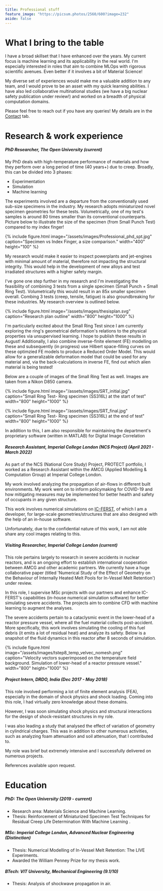 ```yaml
---
title: Professional stuff
feature_image: "https://picsum.photos/2560/600?image=232"
aside: false
---
```

# What I bring to the table

I have a broad skillset that I have enhanced over the years. My current focus is machine learning and its applicability in the real world. I'm especially interested in roles that aim to combine MLOps with rigorous scientific avenues. Even better if it involves a bit of Material Science!

My diverse set of experiences would make me a valuable addition to any team, and I would prove to be an asset with my quick learning abilities. I have also led collaborative multinational studies (we have a big nuclear safety publication under review!) and worked on a breadth of physical computation domains. 

Please feel free to reach out if you have any queries! My details are in the [Contact](../contact/) tab.
# Research & work experience

##### PhD Researcher, The Open University **(current)** #####
My PhD deals with high-temperature performance of materials and how they perform over a long period of time (40 years+) due to creep.
Broadly, this can be divided into 3 phases:

* Experimentation
* Simulation
* Machine learning

The experiments involved are a departure from the conventionally used sub-size specimens in the industry. My research adopts miniaturized novel specimen geometries for these tests. Volumetrically, one of my test's samples is around 80 times smaller than its conventional counterparts. Picture below to illustrate the size of the specimen (from Small Punch Test) compared to my index finger!

{% include figure.html image="/assets/images/Professional_phd_spt.jpg" caption="Specimen vs Index Finger, a size comparison." width="400" height="100" %}

My research would make it easier to inspect powerplants and jet-engines with minimal amount of material, therefore not impacting the structural integrity. This would help in the development of new alloys and test irradiated structures with a higher safety margin.

I've gone one step further in my research and I'm investigating the feasibility of combining 3 tests from a single specimen (Small Punch + Small Ring Test). Volumetrically this would result in an 85x smaller specimen overall. Combing 3 tests (creep, tensile, fatigue) is also groundbreaking for these industries. My research overview is outlined below.

{% include figure.html image="/assets/images/thesisplan.svg" caption="Research plan outline" width="800" height="1000" %}

I'm particularly excited about the Small Ring Test since I am currently exploring the ring's geometrical deformation's relations to the physical properties via unsupervised learning. I hope to publish these results in August! Additionally, I also combine inverse-finite element (FE) modelling on these and subsequently (in progress) use Hilbert space-filling curves on these optimzied FE models to produce a Reduced Order Model. This would allow for a generalizable deformation model that could be used for any material and, via the back-calculations in inverse FE, find out which alien material is being tested!

Below are a couple of images of the Small Ring Test as well. Images are taken from a Nikon D850 camera. 

{% include figure.html image="/assets/images/SRT_initial.jpg" caption="Small Ring Test- Ring specimen (SS316L) at the start of test" width="800" height="1000" %}

{% include figure.html image="/assets/images/SRT_final.jpg" caption="Small Ring Test- Ring specimen (SS316L) at the end of test" width="800" height="1000" %}

In addition to this, I am also responsible for maintaining the department's proprietary software (written in MATLAB) for Digital Image Correlation
##### Research Assistant, Imperial College London (NCS Project) **(April 2021 - March 2022)** #####

As part of the NCS (National Core Study) Project, PROTECT portfolio, I worked as a Research Assistant within the AMCG (Applied Modelling & Computation Group) at Imperial College London. 

My work involved analyzing the propagation of air-flows in different built environments. My work went on to inform policymaking for COVID-19 and how mitigating measures may be implemented for better health and safety of occupants in any given structure. 

This work involves numerical simulations on [IC-FERST](https://multifluids.github.io/), of which I am a developer, for large-scale geometries/structures that are also designed with the help of an in-house software.

Unfortunately, due to the confidential nature of this work, I am not able share any cool images relating to this. 

##### Visiting Researcher, Imperial College London **(current)** #####

This role pertains largely to research in severe accidents in nuclear reactors, and is an ongoing effort to establish international cooperation between AMCG and other academic partners. We currently have a huge collaborative paper (titled 'Numerical Study of the Effect of Geometry on the Behaviour of Internally Heated Melt Pools for In-Vessel Melt Retention') under review.

In this role, I supervise MSc projects with our partners and enhance IC-FERST's capabilities (in-house numerical simulation software) for better simulating severe accidents. The projects aim to combine CFD with machine learning to augment the analyses.

The severe accidents pertain to a cataclysmic event in the lower-head of a reactor pressure vessel, where all the fuel material collects post-accident. More specifically, this work involves simulating the cooling of this fuel debris (it emits a lot of residual heat) and analyze its safety. Below is a snapshot of the fluid dynamics in this reactor after 8 seconds of simulation. 

{% include figure.html image="/assets/images/tstep8_temp_velvec_nomesh.png" caption="Velocity vectors superimposed on the temperature field background. Simulation of lower-head of a reactor pressure vessel." width="800" height="1000" %}


##### Project Intern, DRDO, India **(Dec 2017 - May 2018)** #####

This role involved performing a lot of finite element analysis (FEA), especially in the domain of shock physics and shock loading. Coming into this role, I had virtually zero knowledge about these domains.

However, I was soon simulating shock physics and structural interactions for the design of shock-resistant structures in my role. 

I was also leading a study that analysed the effect of variation of geometry in cylindrical charges. This was in addition to other numerous activities, such as analyzing foam attenuation and soil attenuation, that I contributed to.

My role was brief but extremely intensive and I successfully delivered on numerous projects. 

References available upon request.
# Education

##### PhD: The Open University (2019 - current) #####

* Research area: Materials Science and Machine Learning.
* Thesis: Reinforcement of Miniaturized Specimen Test Techniques for Residual Creep Life Determination With Machine Learning .

##### MSc: Imperial College London, Advanced Nuclear Engineering (Distinction) #####
* Thesis: Numerical Modelling of In-Vessel Melt Retention: The LIVE Experiments.
* Awarded the William Penney Prize for my thesis work.

##### BTech: VIT University, Mechanical Engineering (9.1/10) #####
* Thesis: Analysis of shockwave propagation in air.
